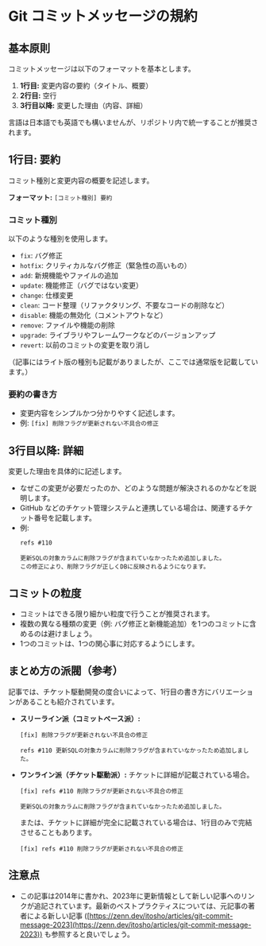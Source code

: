 # Git コミットメッセージの規約

## 基本原則

コミットメッセージは以下のフォーマットを基本とします。

1.  **1行目:** 変更内容の要約（タイトル、概要）
2.  **2行目:** 空行
3.  **3行目以降:** 変更した理由（内容、詳細）

言語は日本語でも英語でも構いませんが、リポジトリ内で統一することが推奨されます。

## 1行目: 要約

コミット種別と変更内容の概要を記述します。

**フォーマット:**
`[コミット種別] 要約`

### コミット種別

以下のような種別を使用します。

*   `fix`: バグ修正
*   `hotfix`: クリティカルなバグ修正（緊急性の高いもの）
*   `add`: 新規機能やファイルの追加
*   `update`: 機能修正（バグではない変更）
*   `change`: 仕様変更
*   `clean`: コード整理（リファクタリング、不要なコードの削除など）
*   `disable`: 機能の無効化（コメントアウトなど）
*   `remove`: ファイルや機能の削除
*   `upgrade`: ライブラリやフレームワークなどのバージョンアップ
*   `revert`: 以前のコミットの変更を取り消し

（記事にはライト版の種別も記載がありましたが、ここでは通常版を記載しています。）

### 要約の書き方

*   変更内容をシンプルかつ分かりやすく記述します。
*   例: `[fix] 削除フラグが更新されない不具合の修正`

## 3行目以降: 詳細

変更した理由を具体的に記述します。

*   なぜこの変更が必要だったのか、どのような問題が解決されるのかなどを説明します。
*   GitHub などのチケット管理システムと連携している場合は、関連するチケット番号を記載します。
*   例:
    ```
    refs #110

    更新SQLの対象カラムに削除フラグが含まれていなかったため追加しました。
    この修正により、削除フラグが正しくDBに反映されるようになります。
    ```

## コミットの粒度

*   コミットはできる限り細かい粒度で行うことが推奨されます。
*   複数の異なる種類の変更（例: バグ修正と新機能追加）を1つのコミットに含めるのは避けましょう。
*   1つのコミットは、1つの関心事に対応するようにします。

## まとめ方の派閥（参考）

記事では、チケット駆動開発の度合いによって、1行目の書き方にバリエーションがあることも紹介されています。

*   **スリーライン派（コミットベース派）:**
    ```
    [fix] 削除フラグが更新されない不具合の修正

    refs #110 更新SQLの対象カラムに削除フラグが含まれていなかったため追加しました。
    ```
*   **ワンライン派（チケット駆動派）:** チケットに詳細が記載されている場合。
    ```
    [fix] refs #110 削除フラグが更新されない不具合の修正

    更新SQLの対象カラムに削除フラグが含まれていなかったため追加しました。
    ```
    または、チケットに詳細が完全に記載されている場合は、1行目のみで完結させることもあります。

    ```
    [fix] refs #110 削除フラグが更新されない不具合の修正
    ```

## 注意点

*   この記事は2014年に書かれ、2023年に更新情報として新しい記事へのリンクが追記されています。最新のベストプラクティスについては、元記事の著者による新しい記事 ([https://zenn.dev/itosho/articles/git-commit-message-2023](https://zenn.dev/itosho/articles/git-commit-message-2023)) も参照すると良いでしょう。

